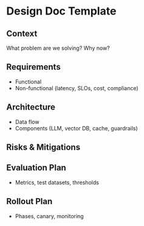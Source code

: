 # Design Doc Template

## Context
What problem are we solving? Why now?

## Requirements
- Functional
- Non-functional (latency, SLOs, cost, compliance)

## Architecture
- Data flow
- Components (LLM, vector DB, cache, guardrails)

## Risks & Mitigations

## Evaluation Plan
- Metrics, test datasets, thresholds

## Rollout Plan
- Phases, canary, monitoring
